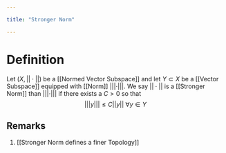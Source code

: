 ```yaml
---

title: "Stronger Norm"

---
```

# Definition
Let $(X, ||\cdot||)$ be a [[Normed Vector Subspace]] and let $Y \subset X$ be a [[Vector Subspace]] equipped with [[Norm]] $|||\cdot|||$. We say $||\cdot||$ is a [[Stronger Norm]] than $|||\cdot|||$ if there exists a $C > 0$ so that
$$|||y||| \leq C||y|| \text{ } \forall y \in Y$$

## Remarks
1. [[Stronger Norm defines a finer Topology]]